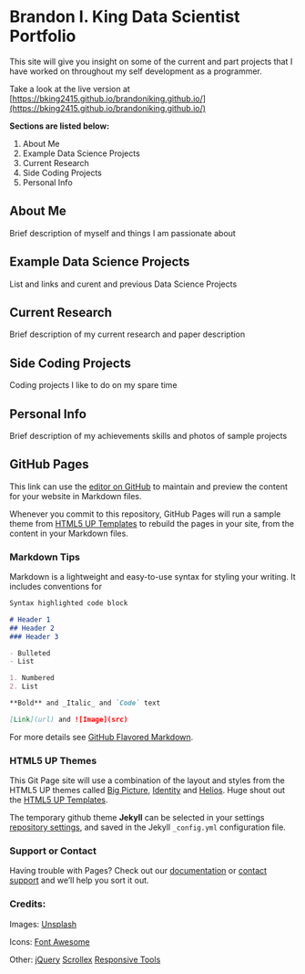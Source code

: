 # Brandon I. King Data Scientist Portfolio

This site will give you insight on some of the current and part projects that I have worked on throughout my self development as a programmer.

Take a look at the live version at [https://bking2415.github.io/brandoniking.github.io/](https://bking2415.github.io/brandoniking.github.io/)

**Sections are listed below:**
1. About Me
2. Example Data Science Projects
3. Current Research
4. Side Coding Projects
5. Personal Info

## About Me

Brief description of myself and things I am passionate about

## Example Data Science Projects

List and links and curent and previous Data Science Projects

## Current Research

Brief description of my current research and paper description

## Side Coding Projects

Coding projects I like to do on my spare time

## Personal Info

Brief description of my achievements skills and photos of sample projects


## GitHub Pages

This link can use the [editor on GitHub](https://github.com/bking2415/brandoniking.github.io/edit/master/index.html) to maintain and preview the content for your website in Markdown files.

Whenever you commit to this repository, GitHub Pages will run a sample theme from [HTML5 UP Templates](https://html5up.net) to rebuild the pages in your site, from the content in your Markdown files.

### Markdown Tips

Markdown is a lightweight and easy-to-use syntax for styling your writing. It includes conventions for

```markdown
Syntax highlighted code block

# Header 1
## Header 2
### Header 3

- Bulleted
- List

1. Numbered
2. List

**Bold** and _Italic_ and `Code` text

[Link](url) and ![Image](src)
```

For more details see [GitHub Flavored Markdown](https://guides.github.com/features/mastering-markdown/).

### HTML5 UP Themes

This Git Page site will use a combination of the layout and styles from the HTML5 UP themes called [Big Picture](https://html5up.net/big-picture), [Identity](https://html5up.net/identity) and  [Helios](https://html5up.net/helios). Huge shout out the [HTML5 UP Templates](https://html5up.net).

The temporary github theme **Jekyll** can be selected in your settings [repository settings](https://github.com/bking2415/brandoniking.github.io/settings), and saved in the Jekyll `_config.yml` configuration file.

### Support or Contact

Having trouble with Pages? Check out our [documentation](https://help.github.com/categories/github-pages-basics/) or [contact support](https://github.com/contact) and we’ll help you sort it out.

### Credits:

Images:
	[Unsplash](unsplash.com)

Icons:
	[Font Awesome](fontawesome.io)

Other:
	[jQuery](jquery.com)
	[Scrollex](github.com/ajlkn/jquery.scrollex)
	[Responsive Tools](github.com/ajlkn/responsive-tools)
